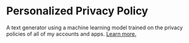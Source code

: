 # Personalized Privacy Policy
A text generator using a machine learning model trained on the privacy policies of all of my accounts and apps. [Learn more.](https://ellennickles.com/itpblog/2018/10/13/week-6-generating-text-with-a-lstm-neural-network)
